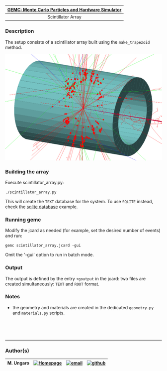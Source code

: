 

| [GEMC: Monte Carlo Particles and Hardware Simulator](https://gemc.github.io/home/) |
|:----------------------------------------------------------------------------------:|
|                                 Scintillator Array                                 |



### Description

 The setup consists of a scintillator array built using the `make_trapezoid` method.

![array_screenshot](./scintillator_array.png)


### Building the array
  
Execute scintillator_array.py:

```
./scintillator_array.py
 ```

This will create the `TEXT` database for the system. To use `SQLITE` instead, check the 
[sqlite database](../sqlite_db) example.


### Running gemc

Modify the jcard as needed (for example, set the desired number of events) and run:

```
gemc scintillator_array.jcard -gui
```

Omit the '-gui' option to run in batch mode.


### Output

The output is defined by the entry `+goutput` in the jcard: two files are created simultaneously: 
`TEXT` and `ROOT` format.





### Notes

- the geometry and materials are created in the dedicated `geometry.py` and `materials.py` scripts.


<br/><br/><br/>

---

### Author(s)

| M. Ungaro |   [![Homepage](https://cdn3.iconfinder.com/data/icons/feather-5/24/home-64.png)](https://maureeungaro.github.io/home/)   |        [![email](https://cdn4.iconfinder.com/data/icons/aiga-symbol-signs/439/aiga_mail-64.png)](mailto:ungaro@jlab.org)         | [![github](https://cdn4.iconfinder.com/data/icons/ionicons/512/icon-social-github-64.png)](https://github.com/maureeungaro)  |
|:---------:|:------------------------------------------------------------------------------------------------------------------------:|:--------------------------------------------------------------------------------------------------------------------------------:|:----------------------------------------------------------------------------------------------------------------------------:|

